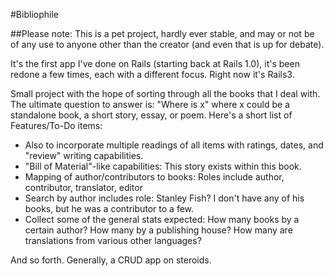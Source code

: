 #Bibliophile

##Please note: This is a pet project, hardly ever stable, and may or not be of any use to anyone other than the creator (and even that is up for debate). 

It's the first app I've done on Rails (starting back at Rails 1.0), it's been redone a few times, each with a different focus. Right now it's Rails3.

Small project with the hope of sorting through all the books that I deal with. The ultimate question to answer is: "Where is x" where x could be a standalone book, a short story, essay, or poem. Here's a short list of Features/To-Do items:

- Also to incorporate multiple readings of all items with ratings, dates, and "review" writing capabilities.
- "Bill of Material"-like capabilities: This story exists within this book. 
- Mapping of author/contributors to books: Roles include author, contributor, translator, editor
- Search by author includes role: Stanley Fish? I don't have any of his books, but he was a contributor to a few.
- Collect some of the general stats expected: How many books by a certain author? How many by a publishing house? How many are translations from various other languages?

And so forth. Generally, a CRUD app on steroids.